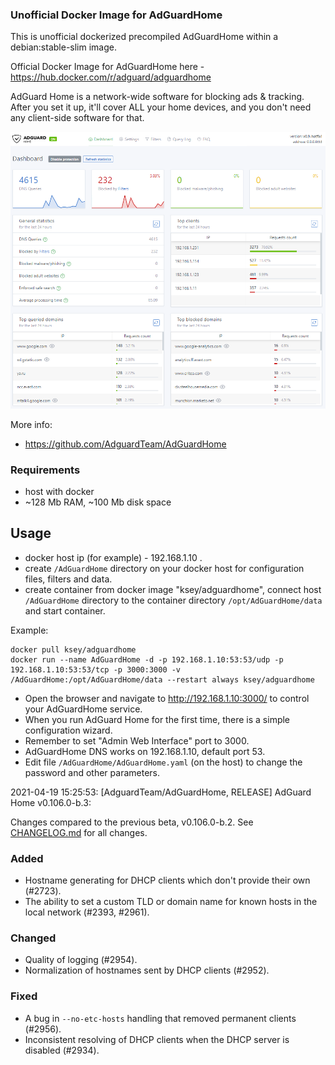 ### Unofficial Docker Image for AdGuardHome
This is unofficial dockerized precompiled AdGuardHome within a debian:stable-slim image.

Official Docker Image for AdGuardHome here - https://hub.docker.com/r/adguard/adguardhome

AdGuard Home is a network-wide software for blocking ads & tracking. After you set it up, it'll cover ALL your home devices, and you don't need any client-side software for that.

![AdGuardHome](https://raw.githubusercontent.com/MrKsey/AdGuardHome/master/adh.PNG)

More info:
- https://github.com/AdguardTeam/AdGuardHome

### Requirements

* host with docker
* ~128 Mb RAM, ~100 Mb disk space 

## Usage

* docker host ip (for example) - 192.168.1.10 .
* create ```/AdGuardHome``` directory on your docker host for configuration files, filters and data.
* create container from docker image "ksey/adguardhome", connect host ```/AdGuardHome``` directory to the container directory ```/opt/AdGuardHome/data``` and start container.

Example:
```
docker pull ksey/adguardhome
docker run --name AdGuardHome -d -p 192.168.1.10:53:53/udp -p 192.168.1.10:53:53/tcp -p 3000:3000 -v /AdGuardHome:/opt/AdGuardHome/data --restart always ksey/adguardhome
```

* Open the browser and navigate to http://192.168.1.10:3000/ to control your AdGuardHome service.
* When you run AdGuard Home for the first time, there is a simple configuration wizard.
* Remember to set "Admin Web Interface" port to 3000.
* AdGuardHome DNS works on 192.168.1.10, default port 53.
* Edit file ```/AdGuardHome/AdGuardHome.yaml``` (on the host) to change the password and other parameters.















































































































2021-04-19 15:25:53: [AdguardTeam/AdGuardHome, RELEASE] AdGuard Home v0.106.0-b.3:

Changes compared to the previous beta, v0.106.0-b.2.  See [CHANGELOG.md] for all changes.

### Added

- Hostname generating for DHCP clients which don't provide their own (#2723).
- The ability to set a custom TLD or domain name for known hosts in the local network (#2393, #2961).

### Changed

- Quality of logging (#2954).
- Normalization of hostnames sent by DHCP clients (#2952).

### Fixed

- A bug in `--no-etc-hosts` handling that removed permanent clients (#2956).
- Inconsistent resolving of DHCP clients when the DHCP server is disabled (#2934).

[CHANGELOG.md]: https://github.com/AdguardTeam/AdGuardHome/tree/v0.106.0-b.3/CHANGELOG.md
